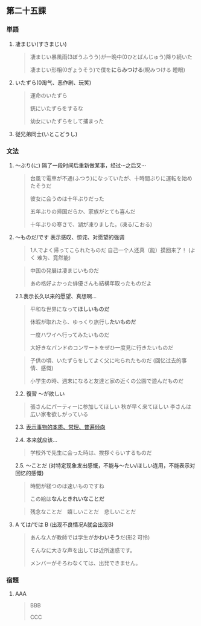 ## 第二十五課

### 単語

1. 凄まじい(すさまじい)

    > 凄まじい暴風雨(3ぼうふうう)が一晩中(0ひとばんじゅう)降り続いた
    >
    > 凄まじい形相(0ぎょうそう)で僕を**にらみつける**(睨みつける 瞪眼)

2. いたずら(0淘气、恶作剧、玩笑)

    > 運命のいたずら
    >
    > 銃にいたずらをするな
    >
    > 幼女にいたずらをして捕まった

3. 従兄弟同士(いとこどうし)

### 文法

1. ～ぶり(に) 隔了一段时间后重新做某事，经过···之后又···

    > 台風で電車が不通(ふつう)になっていたが、十時間ぶりに運転を始めたそうだ
    >
    > 彼女に会うのは十年ぶりだった
    >
    > 五年ぶりの帰国だらか、家族がとても喜んだ
    >
    > 十年ぶりの寒さで、湖が凍りました。(凍る/こおる)

2. ～ものだ/です 表示感叹、惊诧、对愿望的强调

    > 1人でよく帰ってこられたものだ 自己一个人还真（能）摸回来了！ (よく 难为、竟然能)

    > 中国の発展は凄まじいものだ
    >
    > あの格好よかった俳優さんも結構年取ったものだよ

    2.1.表示长久以来的愿望、真想啊...
    
    > 平和な世界になって**ほしいものだ**
    >
    > 休暇が取れたら、ゆっくり旅行し**たいものだ** 
    >
    > 一度ハワイへ行ってみたいものだ
    >
    > 大好きなバンドのコンサートをぜひ一度見に行きたいものだ

    > 子供の頃、いたずらをしてよく父に𠮟られたものだ (回忆过去的事情、感慨) 
    >
    > 小学生の時、週末になると友達と家の近くの公園で遊んだものだ

    2.2. 復習 ～が欲しい
    
    > 張さんにパーティーに参加してほしい
    > 秋が早く来てほしい
    > 李さんは広い家**を**欲しがっている

    2.3. [表示事物的本质、常理、普遍倾向](./ch01_20240607.md)

    2.4. 本来就应该...

    > 学校外で先生に会った時は、挨拶ぐらいするものだ

    2.5. ～ことだ (对特定现象发出感慨，不能与～たい/ほしい连用，不能表示对回忆的感慨)

    > 時間が経つのは速いものですね
    >
    > この絵は**なんときれいなことだ**

    > 残念なことだ　嬉しいことだ　悲しいことだ

3. A ては/では B (出现不良情况A就会出现B)

    > あんな人が教師では学生が**かわいそう**だ(形2 可怜)
    >
    > そんなに大きな声を出しては近所迷惑です。
    >
    > メンバーがそろわなくては、出発できません。

### 宿題

1. AAA

    > BBB
    >
    > CCC

